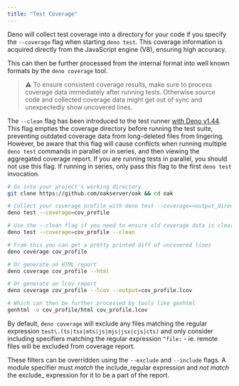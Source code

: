 ```yaml
---
title: "Test Coverage"
---
```


Deno will collect test coverage into a directory for your code if you specify the `--coverage` flag when starting `deno test`. 
This coverage information is acquired directly from the JavaScript engine (V8), ensuring high accuracy.

This can then be further processed from the internal format into well known formats by the `deno coverage` tool.

> ⚠️ To ensure consistent coverage results, make sure to process coverage data
> immediately after running tests. Otherwise source code and collected coverage
> data might get out of sync and unexpectedly show uncovered lines.

The `--clean` flag has been introduced to the test runner [with Deno v1.44](https://deno.com/blog/v1.44#clean-coverage-directory-on-test-runs). This flag empties the coverage directory before running the test suite, preventing outdated coverage data from long-deleted files from lingering. However, be aware that this flag will cause conflicts when running multiple `deno test` commands in parallel or in series, and then viewing the aggregated coverage report. If you are running tests in parallel, you should not use this flag. If running in series, only pass this flag to the first `deno test` invocation.

```bash
# Go into your project's working directory
git clone https://github.com/oakserver/oak && cd oak

# Collect your coverage profile with deno test --coverage=<output_directory>
deno test --coverage=cov_profile

# Use the --clean flag if you need to ensure old coverage data is cleared
deno test --coverage=cov_profile --clean

# From this you can get a pretty printed diff of uncovered lines
deno coverage cov_profile

# Or generate an HTML report
deno coverage cov_profile --html

# Or generate an lcov report
deno coverage cov_profile --lcov --output=cov_profile.lcov

# Which can then be further processed by tools like genhtml
genhtml -o cov_profile/html cov_profile.lcov
```

By default, `deno coverage` will exclude any files matching the regular
expression `test\.(ts|tsx|mts|js|mjs|jsx|cjs|cts)` and only consider including
specifiers matching the regular expression `^file:` - ie. remote files will be
excluded from coverage report.

These filters can be overridden using the `--exclude` and `--include` flags. A
module specifier must _match_ the include_regular expression and _not match_ the
exclude_ expression for it to be a part of the report.
